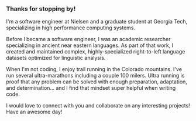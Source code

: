 ### Thanks for stopping by!

I'm a software engineer at Nielsen and a graduate student at Georgia Tech, specializing in high performance computing systems. 

Before I became a software engineer, I was an academic researcher specializing in ancient near eastern languages. As part of that work, I created and maintained complex, highly-specialized right-to-left language datasets optimized for linguistic analysis.

When I'm not coding, I enjoy trail running in the Colorado mountains. I've run several ultra-marathons including a couple 100 milers. Ultra running is proof that any problem can be solved with enough preparation, adaptation, and determination... and I find that mindset super helpful when writing code.

I would love to connect with you and collaborate on any interesting projects! Have an awesome day!
